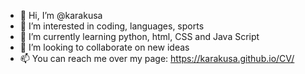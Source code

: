 - 👋 Hi, I’m @karakusa
- 👀 I’m interested in coding, languages, sports
- 🌱 I’m currently learning python, html, CSS and Java Script
- 💞️ I’m looking to collaborate on new ideas
- 📫 You can reach me over my page: https://karakusa.github.io/CV/

<!---
karakusa/karakusa is a ✨ special ✨ repository because its `README.md` (this file) appears on your GitHub profile.
You can click the Preview link to take a look at your changes.
--->
